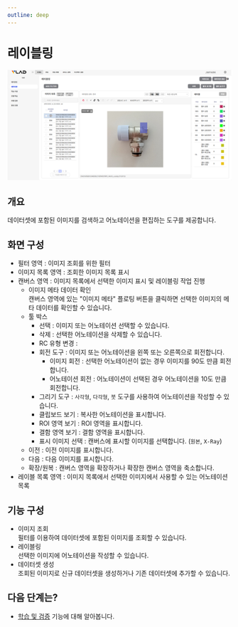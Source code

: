 ```yaml
---
outline: deep
---
```


# 레이블링

![레이블링](/public/ko/labeling/intro-labeling.png)


## 개요
데이터셋에 포함된 이미지를 검색하고 어노테이션을 편집하는 도구를 제공합니다.


## 화면 구성
- 필터 영역 : 이미지 조회를 위한 필터
- 이미지 목록 영역 : 조회한 이미지 목록 표시
- 캔버스 영역 : 이미지 목록에서 선택한 이미지 표시 및 레이블링 작업 진행
  - 이미지 메타 데이터 확인  
    캔버스 영역에 있는 "이미지 메타" 플로팅 버튼을 클릭하면 선택한 이미지의 메타 데이터를 확인할 수 있습니다.
  - 툴 박스
    - 선택 : 이미지 또는 어노테이션 선택할 수 있습니다.
    - 삭제 : 선택한 어노테이션을 삭제할 수 있습니다.
    - RC 유형 변경 : 
    - 회전 도구 : 이미지 또는 어노테이션을 왼쪽 또는 오른쪽으로 회전합니다.
      - 이미지 회전 : 선택한 어노테이션이 없는 경우 이미지를 90도 만큼 회전합니다.
      - 어노테이션 회전 : 어노테이션이 선택된 경우 어노테이션을 10도 만큼 회전합니다.
    - 그리기 도구 : `사각형`, `다각형`, `붓` 도구를 사용하여 어노테이션을 작성할 수 있습니다.
    - 클립보드 보기 : 복사한 어노테이션을 표시합니다.
    - ROI 영역 보기 : ROI 영역을 표시합니다.
    - 결함 영역 보기 : 결함 영역을 표시합니다.
    - 표시 이미지 선택 : 캔버스에 표시할 이미지를 선택합니다. (`원본`, `X-Ray`)
  - 이전 : 이전 이미지를 표시합니다.
  - 다음 : 다음 이미지를 표시합니다.
  - 확장/원복 : 캔버스 영역을 확장하거나 확장한 캔버스 영역을 축소합니다.
- 레이블 목록 영역 : 이미지 목록에서 선택한 이미지에서 사용할 수 있는 어노테이션 목록


## 기능 구성
- 이미지 조회  
  필터를 이용하여 데이터셋에 포함된 이미지를 조회할 수 있습니다.
- 레이블링  
  선택한 이미지에 어노테이션을 작성할 수 있습니다.
- 데이터셋 생성  
  조회된 이미지로 신규 데이터셋을 생성하거나 기존 데이터셋에 추가할 수 있습니다.


## 다음 단계는?
- [학습 및 검증](./intro-training-validation) 기능에 대해 알아봅니다.
